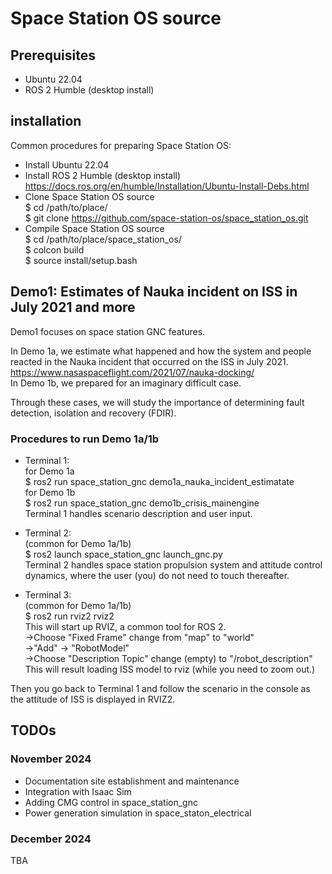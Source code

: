 # Space Station OS source  

## Prerequisites  
- Ubuntu 22.04
- ROS 2 Humble (desktop install)

## installation
Common procedures for preparing Space Station OS:
- Install Ubuntu 22.04
- Install ROS 2 Humble (desktop install)
  https://docs.ros.org/en/humble/Installation/Ubuntu-Install-Debs.html  
- Clone Space Station OS source  
$ cd /path/to/place/  
$ git clone https://github.com/space-station-os/space_station_os.git  
- Compile Space Station OS source  
$ cd /path/to/place/space_station_os/  
$ colcon build  
$ source install/setup.bash  

## Demo1: Estimates of Nauka incident on ISS in July 2021 and more
Demo1 focuses on space station GNC features.  

In Demo 1a, we estimate what happened and how the system and people reacted in the Nauka incident that occurred on the ISS in July 2021.  
https://www.nasaspaceflight.com/2021/07/nauka-docking/  
In Demo 1b, we prepared for an imaginary difficult case.  

Through these cases, we will study the importance of determining fault detection, isolation and recovery (FDIR).

### Procedures to run Demo 1a/1b  
- Terminal 1:  
for Demo 1a  
$ ros2 run space_station_gnc demo1a_nauka_incident_estimatate  
for Demo 1b  
$ ros2 run space_station_gnc demo1b_crisis_mainengine  
Terminal 1 handles scenario description and user input.  

- Terminal 2:  
(common for Demo 1a/1b)  
$ ros2 launch space_station_gnc launch_gnc.py  
Terminal 2 handles space station propulsion system and attitude control dynamics, where the user (you) do not need to touch thereafter.  

- Terminal 3:  
(common for Demo 1a/1b)  
$ ros2 run rviz2 rviz2  
This will start up RVIZ, a common tool for ROS 2.  
->Choose "Fixed Frame" change from "map" to "world"    
->"Add" -> "RobotModel"  
->Choose "Description Topic" change (empty) to "/robot_description"  
This will result loading ISS model to rviz (while you need to zoom out.)  

Then you go back to Terminal 1 and follow the scenario in the console as the attitude of ISS is displayed in RVIZ2.  

## TODOs  
### November 2024
- Documentation site establishment and maintenance
- Integration with Isaac Sim
- Adding CMG control in space_station_gnc
- Power generation simulation in space_staton_electrical
### December 2024
TBA

